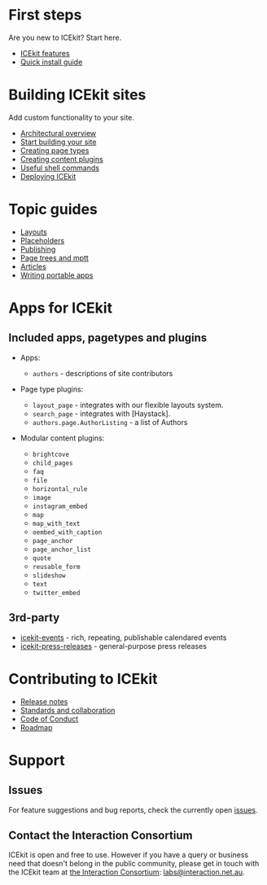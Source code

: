 [//]: # (Comments are items which are to come)

# First steps

Are you new to ICEkit? Start here.

* [ICEkit features]
* [Quick install guide]

# Building ICEkit sites

Add custom functionality to your site.

* [Architectural overview]
* [Start building your site]
* [Creating page types]
* [Creating content plugins]
* [Useful shell commands]
* [Deploying ICEkit]


# Topic guides
* [Layouts]
* [Placeholders]
* [Publishing]
* [Page trees and mptt]
* [Articles]
* [Writing portable apps]


# Apps for ICEkit
## Included apps, pagetypes and plugins

  * Apps:
      * `authors` - descriptions of site contributors

  * Page type plugins:
      * `layout_page` - integrates with our flexible layouts system.
      * `search_page` - integrates with [Haystack].
      * `authors.page.AuthorListing` - a list of Authors
  * Modular content plugins:
      * `brightcove`
      * `child_pages`
      * `faq`
      * `file`
      * `horizontal_rule`
      * `image`
      * `instagram_embed`
      * `map`
      * `map_with_text`
      * `oembed_with_caption`
      * `page_anchor`
      * `page_anchor_list`
      * `quote`
      * `reusable_form`
      * `slideshow`
      * `text`
      * `twitter_embed`

## 3rd-party
* [icekit-events] - rich, repeating, publishable calendared events
* [icekit-press-releases] - general-purpose press releases

# Contributing to ICEkit

* [Release notes]
* [Standards and collaboration]
* [Code of Conduct]
* [Roadmap]

# Support

## Issues

For feature suggestions and bug reports, check the currently open [issues].

## Contact the Interaction Consortium

ICEkit is open and free to use. However if you have a query or business need
that doesn't belong in the public community, please get in touch with the ICEkit
team at [the Interaction Consortium]: [labs@interaction.net.au](mailto:labs@interaction.net.au).

[//]: # (internal links)

[ICEkit features]: intro/features.md
[Architectural overview]: intro/architecture.md
[Quick install guide]: intro/install.md
[Start building your site]: howto/start.md
[Configuring your site]: howto/settings.md
[Where to put your files]: howto/files.md
[Useful shell commands]: howto/commands.md
[Creating page types]: howto/page-types.md
[Creating content plugins]: howto/plugins.md
[Deploying ICEkit]: howto/deployment.md
[Layouts]: topics/layouts.md
[Articles]: topics/articles.md
[Placeholders]: topics/placeholders.md
[Publishing]: topics/publishing.md
[Page trees and mptt]: topics/page-trees-and-mptt.md
[Writing portable apps]: topics/portable-apps.md
[Release notes]: changelog.md
[Standards and collaboration]: contributing/contributing.md
[Code of Conduct]: contributing/conduct.md
[Roadmap]: contributing/roadmap.md

[//]: # (external links)

[icekit-events]: https://github.com/ic-labs/icekit-events
[icekit-press-releases]: https://github.com/ic-labs/icekit-press-releases
[issues]: https://github.com/ic-labs/django-icekit/issues
[the Interaction Consortium]: http://interaction.net.au
